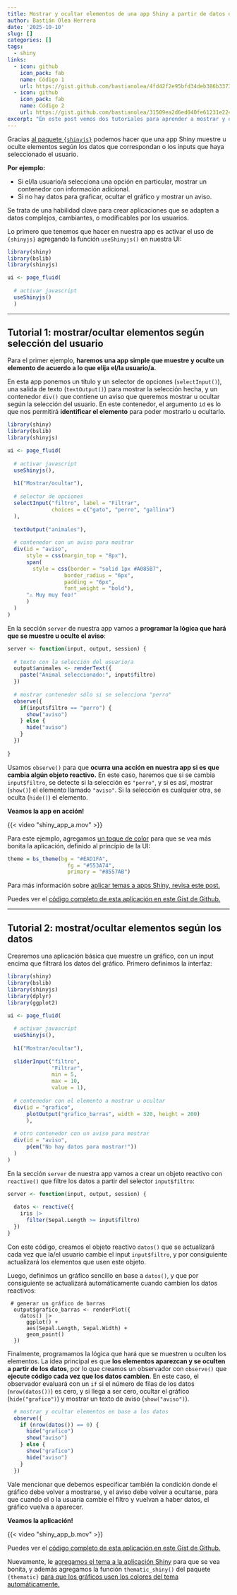 ```yaml
---
title: Mostrar y ocultar elementos de una app Shiny a partir de datos o inputs
author: Bastián Olea Herrera
date: '2025-10-10'
slug: []
categories: []
tags:
  - shiny
links:
  - icon: github
    icon_pack: fab
    name: Código 1
    url: https://gist.github.com/bastianolea/4fd42f2e95bfd34deb386b3373960358
  - icon: github
    icon_pack: fab
    name: Código 2
    url: https://gist.github.com/bastianolea/31509ea2d6ed040fe61231e2247987a1
excerpt: "En este post vemos dos tutoriales para aprender a mostrar y ocultar elementos de una app Shiny a partir de datos o inputs del usuario, usando el paquete `{shinyjs}`. Se trata de una habilidad clave para crear aplicaciones que se adapten a datos complejos, cambiantes, o modificables por los usuarios."
---
```


Gracias [al paquete `{shinyjs}`](https://deanattali.com/shinyjs/) podemos hacer que una app Shiny muestre u oculte elementos según los datos que correspondan o los inputs que haya seleccionado el usuario. 

**Por ejemplo:**
- Si el/la usuario/a selecciona una opción en particular, mostrar un contenedor con información adicional.
- Si no hay datos para graficar, ocultar el gráfico y mostrar un aviso.

Se trata de una habilidad clave para crear aplicaciones que se adapten a datos complejos, cambiantes, o modificables por los usuarios.

Lo primero que tenemos que hacer en nuestra app es activar el uso de `{shinyjs}` agregando la función `useShinyjs()` en nuestra UI:

```r
library(shiny)
library(bslib)
library(shinyjs)

ui <- page_fluid(
  
  # activar javascript
  useShinyjs()
  )
```

----

## Tutorial 1: mostrar/ocultar elementos según selección del usuario

Para el primer ejemplo, **haremos una app simple que muestre y oculte un elemento de acuerdo a lo que elija el/la usuario/a.** 

En esta app ponemos un título y un selector de opciones (`selectInput()`), una salida de texto (`textOutput()`) para mostrar la selección hecha, y un contenedor `div()` que contiene un aviso que queremos mostrar u ocultar según la selección del usuario. En este contenedor, el argumento `id` es lo que nos permitirá **identificar el elemento** para poder mostrarlo u ocultarlo.

```r
library(shiny)
library(bslib)
library(shinyjs)

ui <- page_fluid(
  
  # activar javascript
  useShinyjs(),
  
  h1("Mostrar/ocultar"),
  
  # selector de opciones 
  selectInput("filtro", label = "Filtrar", 
              choices = c("gato", "perro", "gallina")
  ),
  
  textOutput("animales"),
  
  # contenedor con un aviso para mostrar
  div(id = "aviso",
      style = css(margin_top = "8px"),
      span(
        style = css(border = "solid 1px #A085B7",
                  border_radius = "6px",
                  padding = "6px",
                  font_weight = "bold"),
      "⚠️ Muy muy feo!"
      )
  )
)
```

En la sección `server` de nuestra app vamos a **programar la lógica que hará que se muestre u oculte el aviso**:

```r
server <- function(input, output, session) {
  
  # texto con la selección del usuario/a
  output$animales <- renderText({
    paste("Animal seleccionado:", input$filtro)
  })
  
  # mostrar contenedor sólo si se selecciona "perro"
  observe({
    if(input$filtro == "perro") {
      show("aviso")
    } else {
      hide("aviso")
    }
  })
  
}
```

Usamos `observe()` para que **ocurra una acción en nuestra app si es que cambia algún objeto reactivo.** En este caso, haremos que si se cambia `input$filtro`, se detecte si la selección es `"perro"`, y si es así, mostrar (`show()`) el elemento llamado `"aviso"`. Si la selección es cualquier otra, se oculta (`hide()`) el elemento.

**Veamos la app en acción!**

{{< video "shiny_app_a.mov" >}}

Para este ejemplo, agregamos [un toque de color](/blog/shiny_temas/) para que se vea más bonita la aplicación, definido al principio de la UI:

```r
theme = bs_theme(bg = "#EAD1FA",
                   fg = "#553A74", 
                   primary = "#8557AB")
```

Para más información sobre [aplicar temas a apps Shiny, revisa este post.](/blog/shiny_temas/)
 
Puedes ver el [código completo de esta aplicación en este Gist de Github.](https://gist.github.com/bastianolea/4fd42f2e95bfd34deb386b3373960358)

----

## Tutorial 2: mostrat/ocultar elementos según los datos

Crearemos una aplicación básica que muestre un gráfico, con un input encima que filtrará los datos del gráfico. Primero definimos la interfaz:

```r
library(shiny)
library(bslib)
library(shinyjs)
library(dplyr)
library(ggplot2)

ui <- page_fluid(
  
  # activar javascript
  useShinyjs(),
  
  h1("Mostrar/ocultar"),
  
  sliderInput("filtro", 
              "Filtrar", 
              min = 5,
              max = 10,
              value = 1),
  
  # contenedor con el elemento a mostrar u ocultar
  div(id = "grafico",
      plotOutput("grafico_barras", width = 320, height = 200)
      ),
  
  # otro contenedor con un aviso para mostrar
  div(id = "aviso",
      p(em("No hay datos para mostrar!"))
  )
)
```

En la sección `server` de nuestra app vamos a crear un objeto reactivo con `reactive()` que filtre los datos a partir del selector `input$filtro`:

```r
server <- function(input, output, session) {
  
  datos <- reactive({
    iris |> 
      filter(Sepal.Length >= input$filtro)
  })
}
```

Con este código, creamos el objeto reactivo `datos()` que se actualizará cada vez que la/el usuario cambie el input `input$filtro`, y por consiguiente actualizará los elementos que usen este objeto.

Luego, definimos un gráfico sencillo en base a `datos()`, y que por consiguiente se actualizará automáticamente cuando cambien los datos reactivos:

```
 # generar un gráfico de barras
  output$grafico_barras <- renderPlot({
    datos() |> 
      ggplot() +
      aes(Sepal.Length, Sepal.Width) +
      geom_point()
  })
```

Finalmente, programamos la lógica que hará que se muestren u oculten los elementos. La idea principal es que **los elementos aparezcan y se oculten a partir de los datos**, por lo que creamos un observador con `observe()` que **ejecute código cada vez que los datos cambien**. En este caso, el observador evaluará con un `if` si el número de filas de los datos (`nrow(datos())`) es cero, y si llega a ser cero, ocultar el gráfico (`hide("grafico")`) y mostrar un texto de aviso (`show("aviso")`).

```r
  # mostrar y ocultar elementos en base a los datos
  observe({
    if (nrow(datos()) == 0) {
      hide("grafico")
      show("aviso")
    } else {
      show("grafico")
      hide("aviso")
    }
  })
```

Vale mencionar que debemos especificar también la condición donde el gráfico debe volver a mostrarse, y el aviso debe volver a ocultarse, para que cuando el o la usuaria cambie el filtro y vuelvan a haber datos, el gráfico vuelva a aparecer.

**Veamos la aplicación!**

{{< video "shiny_app_b.mov" >}}

Puedes ver el [código completo de esta aplicación en este Gist de Github.](https://gist.github.com/bastianolea/31509ea2d6ed040fe61231e2247987a1)

Nuevamente, le [agregamos el tema a la aplicación Shiny](/blog/shiny_temas/) para que se vea bonita, y además agregamos la función `thematic_shiny()` del paquete `{thematic}` [para que los gráficos usen los colores del tema automáticamente.](/blog/shiny_temas/#aplicar-el-tema-de-tu-app-shiny-a-tus-gráficos)
